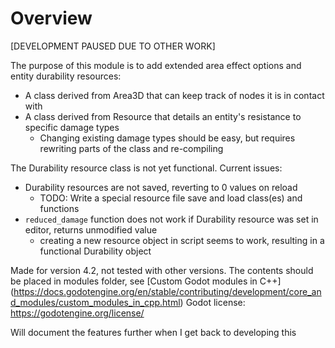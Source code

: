 # Overview

[DEVELOPMENT PAUSED DUE TO OTHER WORK]

The purpose of this module is to add extended area effect options and entity durability resources:
- A class derived from Area3D that can keep track of nodes it is in contact with
- A class derived from Resource that details an entity's resistance to specific damage types
  - Changing existing damage types should be easy, but requires rewriting parts of the class and re-compiling

The Durability resource class is not yet functional. Current issues:
- Durability resources are not saved, reverting to 0 values on reload
  - TODO: Write a special resource file save and load class(es) and functions
- `reduced_damage` function does not work if Durability resource was set in editor, returns unmodified value
  - creating a new resource object in script seems to work, resulting in a functional Durability object

Made for version 4.2, not tested with other versions. The contents should be placed in modules folder, see [Custom Godot modules in C++] (https://docs.godotengine.org/en/stable/contributing/development/core_and_modules/custom_modules_in_cpp.html)
Godot license: https://godotengine.org/license/

Will document the features further when I get back to developing this
